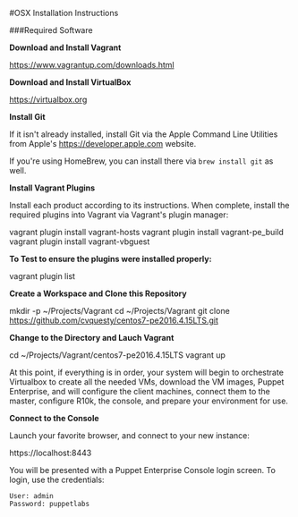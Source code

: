 #OSX Installation Instructions

###Required Software

**Download and Install Vagrant**

  https://www.vagrantup.com/downloads.html

**Download and Install VirtualBox**

  https://virtualbox.org

**Install Git**

If it isn't already installed, install Git via the Apple Command Line Utilities from Apple's https://developer.apple.com website.

If you're using HomeBrew, you can install there via `brew install git` as well.

**Install Vagrant Plugins**

Install each product according to its instructions.  When complete, install the required plugins into Vagrant via Vagrant's plugin manager:

  vagrant plugin install vagrant-hosts
  vagrant plugin install vagrant-pe_build
  vagrant plugin install vagrant-vbguest

**To Test to ensure the plugins were installed properly:**

  vagrant plugin list

**Create a Workspace and Clone this Repository**

  mkdir -p ~/Projects/Vagrant
  cd ~/Projects/Vagrant
  git clone https://github.com/cvquesty/centos7-pe2016.4.15LTS.git

**Change to the Directory and Lauch Vagrant**

  cd ~/Projects/Vagrant/centos7-pe2016.4.15LTS
  vagrant up

At this point, if everything is in order, your system will begin to orchestrate Virtualbox to create all the needed VMs, download the VM images, Puppet Enterprise, and will configure the client machines, connect them to the master, configure R10k, the console, and prepare your environment for use.

**Connect to the Console**

Launch your favorite browser, and connect to your new instance:

  https://localhost:8443

You will be presented with a Puppet Enterprise Console login screen.  To login, use the credentials:

	User: admin
	Password: puppetlabs
